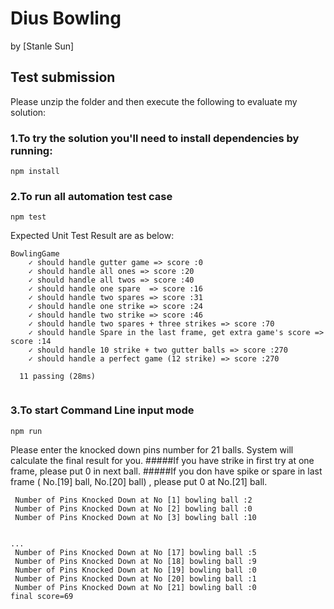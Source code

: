 # Dius Bowling

by [Stanle Sun]

## Test submission

Please unzip the folder and then execute the following to evaluate my solution:

### 1.To try the solution  you'll need to install dependencies by running:

```
npm install
```
### 2.To run all automation test case 
       
```
npm test
```

Expected Unit Test Result are as below: 
```
BowlingGame
    ✓ should handle gutter game => score :0 
    ✓ should handle all ones => score :20 
    ✓ should handle all twos => score :40
    ✓ should handle one spare  => score :16
    ✓ should handle two spares => score :31
    ✓ should handle one strike => score :24
    ✓ should handle two strike => score :46
    ✓ should handle two spares + three strikes => score :70
    ✓ should handle Spare in the last frame, get extra game's score => score :14
    ✓ should handle 10 strike + two gutter balls => score :270
    ✓ should handle a perfect game (12 strike) => score :270

  11 passing (28ms)


```


### 3.To start Command Line input mode

```
npm run 
```

Please enter the knocked down pins number for 21 balls. System will calculate the final result for you.
#####If you have strike in first try at one frame, please put 0 in next ball.
#####If you don have spike or spare in last frame ( No.[19] ball, No.[20] ball) , please put 0 at No.[21] ball.  

```
 Number of Pins Knocked Down at No [1] bowling ball :2
 Number of Pins Knocked Down at No [2] bowling ball :0
 Number of Pins Knocked Down at No [3] bowling ball :10

 
...
 Number of Pins Knocked Down at No [17] bowling ball :5
 Number of Pins Knocked Down at No [18] bowling ball :9
 Number of Pins Knocked Down at No [19] bowling ball :0 
 Number of Pins Knocked Down at No [20] bowling ball :1
 Number of Pins Knocked Down at No [21] bowling ball :0
final score=69



```